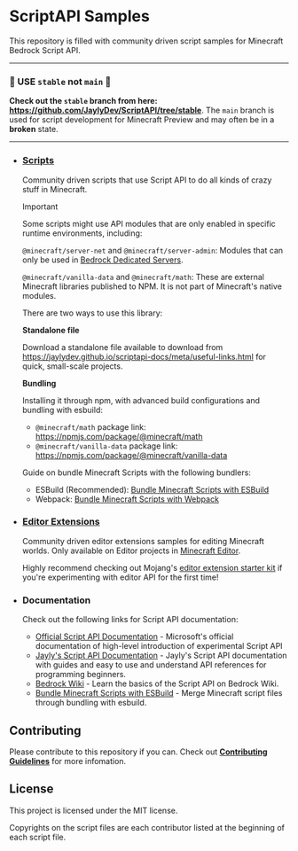# ScriptAPI Samples

This repository is filled with community driven script samples for Minecraft Bedrock Script API.

<hr/>

### 🔴 USE `stable` not `main` 🔴

**Check out the `stable` branch from here: https://github.com/JaylyDev/ScriptAPI/tree/stable**.
The `main` branch is used for script development for Minecraft Preview and may often be in a **broken** state.

<hr/>

- ### [Scripts](./scripts/)

  Community driven scripts that use Script API to do all kinds of crazy stuff in Minecraft.

  > [!IMPORTANT]
  > Some scripts might use API modules that are only enabled in specific runtime environments, including:
  >
  > `@minecraft/server-net` and `@minecraft/server-admin`: Modules that can only be used in [Bedrock Dedicated Servers](https://www.minecraft.net/en-us/download/server/bedrock).
  >
  > `@minecraft/vanilla-data` and `@minecraft/math`: These are external Minecraft libraries published to NPM. It is not part of Minecraft's native modules.
  >
  > There are two ways to use this library:
  >
  > **Standalone file**
  >
  > Download a standalone file available to download from https://jaylydev.github.io/scriptapi-docs/meta/useful-links.html for quick, small-scale projects.
  >
  > **Bundling**
  > 
  > Installing it through npm, with advanced build configurations and bundling with esbuild:
  >
  > - `@minecraft/math` package link: https://npmjs.com/package/@minecraft/math
  > - `@minecraft/vanilla-data` package link: https://npmjs.com/package/@minecraft/vanilla-data
  >
  > Guide on bundle Minecraft Scripts with the following bundlers:
  >
  > - ESBuild (Recommended): [Bundle Minecraft Scripts with ESBuild](https://jaylydev.github.io/posts/bundle-minecraft-scripts-esbuild/)
  > - Webpack: [Bundle Minecraft Scripts with Webpack](https://jaylydev.github.io/posts/scripts-bundle-minecraft/)

- ### [Editor Extensions](./editorExtensions/)

  Community driven editor extensions samples for editing Minecraft worlds. Only available on Editor projects in [Minecraft Editor](https://github.com/mojang/minecraft-editor).

  Highly recommend checking out Mojang's [editor extension starter kit](https://github.com/Mojang/minecraft-editor-extension-starter-kit) if you're experimenting with editor API for the first time!

- ### Documentation

  Check out the following links for Script API documentation:

  - [Official Script API Documentation](https://learn.microsoft.com/en-us/minecraft/creator/scriptapi/) - Microsoft's official documentation of high-level introduction of experimental Script API
  - [Jayly's Script API Documentation](https://jaylydev.github.io/scriptapi-docs/) - Jayly's Script API documentation with guides and easy to use and understand API references for programming beginners.
  - [Bedrock Wiki](https://wiki.bedrock.dev/scripting/starting-scripts.html) - Learn the basics of the Script API on Bedrock Wiki.
  - [Bundle Minecraft Scripts with ESBuild](https://jaylydev.github.io/posts/bundle-minecraft-scripts-esbuild/) - Merge Minecraft script files through bundling with esbuild.

## Contributing

Please contribute to this repository if you can. Check out [**Contributing Guidelines**](./CONTRIBUTING.md) for more infomation.

## License

This project is licensed under the MIT license.

Copyrights on the script files are each contributor listed at the beginning of each script file.
